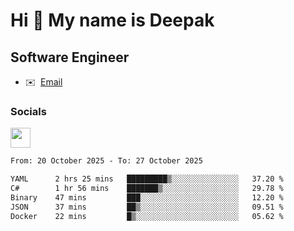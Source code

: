 Hi 👋 My name is Deepak
=======================

Software Engineer
-----------------
* ✉️  [Email](mailto:kumar.neu19@gmail.com)


### Socials

<p align="left"><a href="https://www.linkedin.com/in/deepak94kumar" target="_blank" rel="noreferrer"><img src="https://raw.githubusercontent.com/danielcranney/readme-generator/main/public/icons/socials/linkedin.svg" width="32" height="32" /></a></p>

<!--START_SECTION:waka-->

```txt
From: 20 October 2025 - To: 27 October 2025

YAML      2 hrs 25 mins   █████████▒░░░░░░░░░░░░░░░   37.20 %
C#        1 hr 56 mins    ███████▒░░░░░░░░░░░░░░░░░   29.78 %
Binary    47 mins         ███░░░░░░░░░░░░░░░░░░░░░░   12.20 %
JSON      37 mins         ██▒░░░░░░░░░░░░░░░░░░░░░░   09.51 %
Docker    22 mins         █▒░░░░░░░░░░░░░░░░░░░░░░░   05.62 %
```

<!--END_SECTION:waka-->
